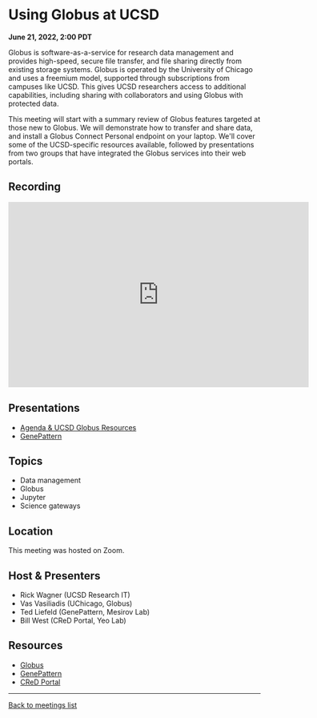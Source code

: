 # Using Globus at UCSD
**June 21, 2022, 2:00 PDT**

Globus is software-as-a-service for research data management and provides high-speed, secure file transfer, and file sharing directly from existing storage systems. Globus is operated by the University of Chicago and uses a freemium model, supported through subscriptions from campuses like UCSD. This gives UCSD researchers access to additional capabilities, including sharing with collaborators and using Globus with protected data.

This meeting will start with a summary review of Globus features
targeted at those new to Globus. We will demonstrate how to transfer
and share data, and install a Globus Connect Personal endpoint on your
laptop. We'll cover some of the UCSD-specific resources available,
followed by presentations from two groups that have integrated the
Globus services into their web portals.

## Recording

<iframe id="kaltura_player" src="https://cdnapisec.kaltura.com/p/2323111/sp/232311100/embedIframeJs/uiconf_id/48743603/partner_id/2323111?iframeembed=true&playerId=kaltura_player&entry_id=1_biwqhuc6&flashvars[streamerType]=auto&amp;flashvars[localizationCode]=en&amp;flashvars[leadWithHTML5]=true&amp;flashvars[sideBarContainer.plugin]=true&amp;flashvars[sideBarContainer.position]=left&amp;flashvars[sideBarContainer.clickToClose]=true&amp;flashvars[chapters.plugin]=true&amp;flashvars[chapters.layout]=vertical&amp;flashvars[chapters.thumbnailRotator]=false&amp;flashvars[streamSelector.plugin]=true&amp;flashvars[EmbedPlayer.SpinnerTarget]=videoHolder&amp;flashvars[dualScreen.plugin]=true&amp;flashvars[hotspots.plugin]=1&amp;flashvars[Kaltura.addCrossoriginToIframe]=true&amp;&wid=1_mn0dplsn" width="600" height="370" allowfullscreen webkitallowfullscreen mozAllowFullScreen allow="autoplay *; fullscreen *; encrypted-media *" sandbox="allow-forms allow-same-origin allow-scripts allow-top-navigation allow-pointer-lock allow-popups allow-modals allow-orientation-lock allow-popups-to-escape-sandbox allow-presentation allow-top-navigation-by-user-activation" frameborder="0" title="UCSD RCD Community Meeting June 21, 2022: Using Globus at UCSD"></iframe>

## Presentations

* [Agenda & UCSD Globus Resources](/meetings/assets/presentations/2022-06-18/UCSDRCDCommExampleMeeting18JUN22.pdf)
* [GenePattern](/meetings/assets/presentations/2022-06-18/GenePatternGlobusUCSD.pdf)

## Topics

* Data management
* Globus
* Jupyter
* Science gateways

## Location

This meeting was hosted on Zoom.

## Host & Presenters

* Rick Wagner (UCSD Research IT)
* Vas Vasiliadis (UChicago, Globus)
* Ted Liefeld (GenePattern, Mesirov Lab)
* Bill West (CReD Portal, Yeo Lab)

## Resources

* [Globus](https://globus.org/)
* [GenePattern](https://genepattern.org)
* [CReD Portal](https://cred-portal.com/about/)

---

[Back to meetings list](/meetings/)
